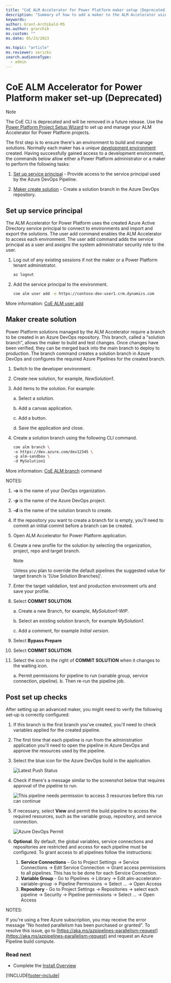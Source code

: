 ```yaml
---
title: "CoE ALM Accelerator for Power Platform maker setup (Deprecated)"
description: "Summary of how to add a maker to the ALM Accelerator using the Center of Excellence (CoE) Command Line Interface (CLI)"
keywords: 
author: Grant-Archibald-MS
ms.author: grarchib
ms.custom: ""
ms.date: 05/23/2023

ms.topic: "article"
ms.reviewer: sericks
search.audienceType: 
  - admin
---
```


# CoE ALM Accelerator for Power Platform maker set-up (Deprecated)

> [!NOTE]
> The CoE CLI is deprecated and will be removed in a future release. Use the [Power Platform Project Setup Wizard](../../../alm-accelerator/setup-admin-tasks.md) to set up and manage your ALM Accelerator for Power Platform projects.

The first step is to ensure there's an environment to build and manage solutions. Normally each maker has a unique [development environment](./development-environments.md) created. Having successfully gained access to a development environment, the commands below allow either a Power Platform administrator or a maker to perform the following tasks:

1. [Set up service principal](#set-up-service-principal) - Provide access to the service principal used by the Azure DevOps Pipeline.

1. [Maker create solution](#maker-create-solution) - Create a solution branch in the Azure DevOps repository.

## Set up service principal

The ALM Accelerator for Power Platform uses the created Azure Active Directory service principal to connect to environments and import and export the solutions. The user add command enables the ALM Accelerator to access each environment. The user add command adds the service principal as a user and assigns the system administrator security role to the user.

1. Log out of any existing sessions if not the maker or a Power Platform tenant administrator.

   ```bash
   az logout

   ```

1. Add the service principal to the environment.

   ```bash
   coe alm user add -e https://contoso-dev-user1.crm.dynamics.com
   ```

More information: [CoE ALM user add](https://aka.ms/coe-cli/help/alm/user/add)

## Maker create solution

Power Platform solutions managed by the ALM Accelerator require a branch to be created in an Azure DevOps repository. This branch, called a "solution branch", allows the maker to build and test changes. Once changes have been verified, they can be merged back into the main branch to deploy to production. The branch command creates a solution branch in Azure DevOps and configures the required Azure Pipelines for the created branch.

1. Switch to the developer environment.

1. Create new solution, for example, *NewSolution1*.

1. Add items to the solution. For example:

   a. Select a solution.

   b. Add a canvas application.

   c. Add a button.

   d. Save the application and close.

1. Create a solution branch using the following CLI command.

   ```bash
   coe alm branch \
   -o https://dev.azure.com/dev12345 \
   -p alm-sandbox \
   -d MySolution1

   ```

More information: [CoE ALM branch](https://github.com/microsoft/coe-starter-kit/tree/main/coe-cli/docs/help/alm/branch.md) command

NOTES:

1. **-o** is the name of your DevOps organization.

1. **-p** is the name of the Azure DevOps project.

1. **-d** is the name of the solution branch to create.

1. If the repository you want to create a branch for is empty, you'll need to commit an initial commit before a branch can be created.

1. Open ALM Accelerator for Power Platform application.

1. Create a new profile for the solution by selecting the organization, project, repo and target branch. 
   > [!NOTE]
   > Unless you plan to override the default pipelines the suggested value for target branch is '[Use Solution Branches]'.

1. Enter the target validation, test and production environment urls and save your profile.

1. Select **COMMIT SOLUTION**.

   a. Create a new Branch, for example, *MySolution1-WIP*.

   b. Select an existing solution branch, for example *MySolution1*.

   c. Add a comment, for example *Initial version*.

1. Select **Bypass Prepare**
1. Select **COMMIT SOLUTION**.
1. Select the icon to the right of **COMMIT SOLUTION** when it changes to the waiting icon.

   a. Permit permissions for pipeline to run (variable group, service connection, pipeline).
   b. Then re-run the pipeline job.

## Post set up checks

After setting up an advanced maker, you might need to verify the following set-up is correctly configured:

1. If this branch is the first branch you've created, you'll need to check variables applied for the created pipeline.

1. The first time that each pipeline is run from the administration application you'll need to open the pipeline in Azure DevOps and approve the resources used by the pipeline.

1. Select the blue icon for the Azure DevOps build in the application.

   ![Latest Push Status](../media/latest-push-status.jpg)

1. Check if there's a message similar to the screenshot below that requires approval of the pipeline to run.

   ![This pipeline needs permission to access 3 resources before this run can continue](../media/devops-pipeline-permissions.jpg)

1. If necessary, select **View** and permit the build pipeline to access the required resources, such as the variable group, repository, and service connection.

   ![Azure DevOps Permit](../media/devops-pipeline-permit.jpg)

1. **Optional**. By default, the global variables, service connections and repositories are restricted and access for each pipeline must be configured. To grant access to all pipelines follow the instructions:
     1. **Service Connections** - Go to Project Settings -> Service Connections -> Edit Service Connection -> Grant access permissions to all pipelines. This has to be done for each Service Connection.
     1. **Variable Group** - Go to Pipelines -> Library -> Edit alm-accelerator-variable-group -> Pipeline Permissions -> Select ... -> Open Access
     1. **Repository** - Go to Project Settings -> Repositories -> select each pipeline -> Security -> Pipeline permissions -> Select ... -> Open Access

NOTES:

If you're using a free Azure subscription, you may receive the error message "No hosted parallelism has been purchased or granted". To resolve this issue, go to [https://aka.ms/azpipelines-parallelism-request](https://aka.ms/azpipelines-parallelism-request) and request an Azure Pipeline build compute.

### Read next

- Complete the [Install Overview](./overview.md#install-overview)

[!INCLUDE[footer-include](../../../../includes/footer-banner.md)]
